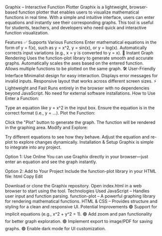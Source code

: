Graphix – Interactive Function Plotter
Graphix is a lightweight, browser-based function plotter that enables users to visualize mathematical functions in real time. With a simple and intuitive interface, users can enter equations and instantly see their corresponding graphs. This tool is useful for students, teachers, and developers who need quick and interactive function visualization.

Features
✅ Supports Various Functions
Enter mathematical equations in the form of y = f(x), such as y = x^2, y = sin(x), or y = log(x).
Automatically corrects input variations (e.g., x = y is converted to y = x).
🎯 Instant Graph Rendering
Uses the function-plot library to generate smooth and accurate graphs.
Automatically scales the axes based on the entered function.
Allows multiple functions to be plotted on the same graph.
🛠 User-Friendly Interface
Minimalist design for easy interaction.
Displays error messages for invalid inputs.
Responsive layout that works across different screen sizes.
⚡ Lightweight and Fast
Runs entirely in the browser with no dependencies beyond JavaScript.
No need for external software installations.
How to Use
Enter a Function:

Type an equation like y = x^2 in the input box.
Ensure the equation is in the correct format (i.e., y = ...).
Plot the Function:

Click the "Plot" button to generate the graph.
The function will be rendered in the graphing area.
Modify and Explore:

Try different equations to see how they behave.
Adjust the equation and re-plot to explore changes dynamically.
Installation & Setup
Graphix is simple to integrate into any project.

Option 1: Use Online
You can use Graphix directly in your browser—just enter an equation and see the graph instantly.

Option 2: Add to Your Project
Include the function-plot library in your HTML file:
html
Copy
Edit
<script src="https://cdnjs.cloudflare.com/ajax/libs/function-plot/1.18.0/function-plot.min.js"></script>
Download or clone the Graphix repository.
Open index.html in a web browser to start using the tool.
Technologies Used
JavaScript – Handles user input and function parsing.
function-plot – A powerful graphing library for rendering mathematical functions.
HTML & CSS – Provides structure and styling for a clean and responsive UI.
Potential Improvements
🟢 Support for implicit equations (e.g., x^2 + y^2 = 1).
🟢 Add zoom and pan functionality for better graph exploration.
🟢 Implement export to image/PDF for saving graphs.
🟢 Enable dark mode for UI customization.
